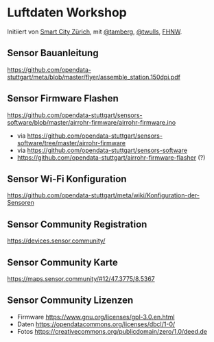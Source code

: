 # Luftdaten Workshop
Initiiert von [Smart City Zürich](stadt-zuerich.ch/smart-city), mit [@tamberg](https://twitter.com/tamberg), [@twulls](https://twitter.com/twulls), [FHNW](https://www.fhnw.ch/).

## Sensor Bauanleitung
https://github.com/opendata-stuttgart/meta/blob/master/flyer/assemble_station.150dpi.pdf

## Sensor Firmware Flashen
https://github.com/opendata-stuttgart/sensors-software/blob/master/airrohr-firmware/airrohr-firmware.ino
  * via https://github.com/opendata-stuttgart/sensors-software/tree/master/airrohr-firmware
  * via https://github.com/opendata-stuttgart/sensors-software
  * https://github.com/opendata-stuttgart/airrohr-firmware-flasher (?)

## Sensor Wi-Fi Konfiguration
https://github.com/opendata-stuttgart/meta/wiki/Konfiguration-der-Sensoren

## Sensor Community Registration
https://devices.sensor.community/

## Sensor Community Karte
https://maps.sensor.community/#12/47.3775/8.5367

## Sensor Community Lizenzen
* Firmware https://www.gnu.org/licenses/gpl-3.0.en.html
* Daten https://opendatacommons.org/licenses/dbcl/1-0/
* Fotos https://creativecommons.org/publicdomain/zero/1.0/deed.de
